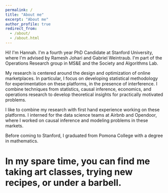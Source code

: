 ```yaml
---
permalink: /
title: "About me"
excerpt: "About me"
author_profile: true
redirect_from: 
  - /about/
  - /about.html
---
```


Hi! I'm Hannah. I'm a fourth year PhD Candidate at Stanford University, where I'm advised by Ramesh Johari and Gabriel Weintraub. I'm part of the Operations Research group in MS&E and the Society and Algorithms Lab. 

My research is centered around the design and optimization of online marketplaces. In particular, I focus on developing statistical methodology for experimentation on these platforms, in the presence of interference. I combine techniques from statistics, causal inference, economics, and operations research to develop theoretical insights for practically motivated problems. 

I like to combine my research with first hand experience working on these platforms. I interned for the data science teams at Airbnb and Opendoor, where I worked on causal inference and modeling problems in these markets. 

Before coming to Stanford, I graduated from Pomona College with a degree in mathematics. 

# In my spare time, you can find me taking art classes, trying new recipes, or under a barbell. 


